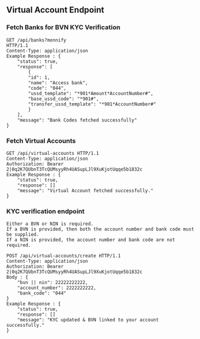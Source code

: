 ## Virtual Account Endpoint

### Fetch Banks for BVN KYC Verification
    GET /api/banks?monnify
    HTTP/1.1
    Content-Type: application/json
    Example Response : {
        "status": true,
        "response": [
            {
            "id": 1,
            "name": "Access bank",
            "code": "044",
            "ussd_template": "*901*Amount*AccountNumber#",
            "base_ussd_code": "*901#",
            "transfer_ussd_template": "*901*AccountNumber#"
            }
        ],
        "message": "Bank Codes fetched successfully"
    }

### Fetch Virtual Accounts
    GET /api/virtual-accounts HTTP/1.1
    Content-Type: application/json
    Authorization: Bearer 2|0q2K7QUbnT3TcQUMsyyRh4UASupLJl9XuKjotUqqe5b1832c
    Example Response : {
        "status": true,
        "response": []
        "message": "Virtual Account fetched successfully."
    }


### KYC verification endpoint
    Either a BVN or NIN is required.
    If a BVN is provided, then both the account number and bank code must be supplied.
    If a NIN is provided, the account number and bank code are not required.
    
    POST /api/virtual-accounts/create HTTP/1.1
    Content-Type: application/json
    Authorization: Bearer 2|0q2K7QUbnT3TcQUMsyyRh4UASupLJl9XuKjotUqqe5b1832c
    Body : {
        "bvn || nin": 22222222222,
        "account_number": 2222222222,
        "bank_code": "044"
    }
    Example Response : {
        "status": true,
        "response": []
        "message": "KYC updated & BVN linked to your account successfully."
    }
